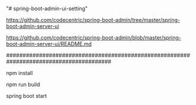 "# spring-boot-admin-ui-setting" 

https://github.com/codecentric/spring-boot-admin/tree/master/spring-boot-admin-server-ui

https://github.com/codecentric/spring-boot-admin/blob/master/spring-boot-admin-server-ui/README.md

########################################################################################

npm install

npm run build

spring boot start

